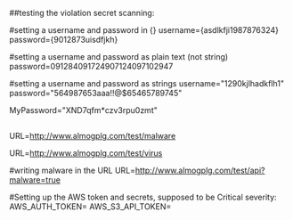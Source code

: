 ##testing the violation secret scanning:

#setting a username and password in {}
username={asdlkfji1987876324}
password={9012873uisdfjkh}

#setting a username and password as plain text (not string)
password=091284091724907124097102947

#setting a username and password as strings
username="1290kjlhadkflh1"
password="564987653aaa!!@$65465789745"

MyPassword="XND7qfm*czv3rpu0zmt"

##
URL=http://www.almogplg.com/test/malware

URL=http://www.almogplg.com/test/virus

#writing malware in the URL
URL=http://www.almogplg.com/test/api?malware=true

#Setting up the AWS token and secrets, supposed to be Critical severity:
AWS_AUTH_TOKEN=
AWS_S3_API_TOKEN=
